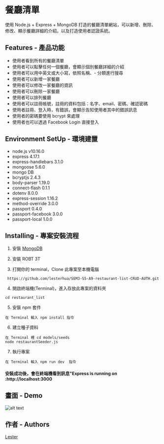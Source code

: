 # 餐廳清單

使用 Node.js + Express + MongoDB 打造的餐廳清單網站，可以新增、刪除、修改、顯示餐廳詳細的介紹。以及打造使用者認證系統。

## Features - 產品功能

- 使用者看到所有的餐廳清單
- 使用者可以點擊任何一個餐廳，會顯示個別餐廳詳細的介紹
- 使用者可以用中英文或大小寫，依照名稱、- 分類進行搜尋
- 使用者可以新增一家餐廳
- 使用者可以修改一家餐廳的資訊
- 使用者可以刪除一家餐廳
- 使用者可以排列餐廳
- 使用者可以註冊帳號，註冊的資料包括：名字、email、密碼、確認密碼
- 使用者註冊、登入時，有錯誤，會顯示告知使用者其中的錯誤訊息
- 使用者的密碼要使用 bcrypt 來處理
- 使用者也可以透過 Facebook Login 直接登入

## Environment SetUp - 環境建置

- node.js v10.16.0
- express 4.17.1
- express-handlebars 3.1.0
- mongoose 5.6.0
- mongo DB
- bcryptjs 2.4.3
- body-parser 1.19.0
- connect-flash 0.1.1
- dotenv 8.0.0
- express-session 1.16.2
- method-override 3.0.0
- passport 0.4.0
- passport-facebook 3.0.0
- passport-local 1.0.0

## Installing - 專案安裝流程

1. 安裝 [MongoDB](https://www.mongodb.com/download-center/community)

2. 安裝 ROBT 3T

3. 打開你的 terminal，Clone 此專案至本機電腦

```
 https://github.com/lesterhua/SEM3-S5-A9-restaurant-list-CRUD-AUTH.git
```

4. 開啟終端機(Terminal)，進入存放此專案的資料夾

```
cd restaurant_list
```

5. 安裝 npm 套件

```
在 Terminal 輸入 npm install 指令
```

6. 建立種子資料

```
在 Terminal 裡 cd models/seeds
node restaurantSeeder.js
```

7. 執行專案

```
在 Terminal 輸入 npm run dev  指令
```

#### 安裝成功後，會在終端機看到訊息"Express is running on :http://localhost:3000

## 畫面 - Demo

![alt text](https://github.com/lesterhua/SEM3-S2-A1-restaurant-list/blob/master/public/views.gif)

## 作者 - Authors

[Lester](https://github.com/lesterhua)
